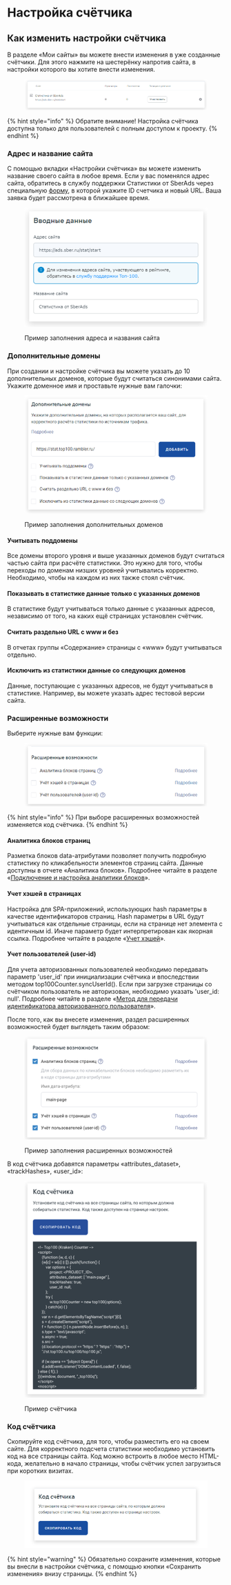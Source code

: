 # Настройка счётчика

## Как изменить настройки счётчика

В разделе «Мои сайты» вы можете внести изменения в уже созданные счётчики. Для этого нажмите на шестерёнку напротив сайта, в настройки которого вы хотите внести изменения.

<figure><img src="../.gitbook/assets/stat.top100.rambler.ru_stat_projects (1).png" alt=""><figcaption></figcaption></figure>

{% hint style="info" %}
Обратите внимание! Настройка счётчика доступна только для пользователей с полным доступом к проекту.
{% endhint %}

### **Адрес и название сайта**

С помощью вкладки «Настройки счётчика» вы можете изменить название своего сайта в любое время. Если у вас поменялся адрес сайта, обратитесь в службу поддержки Cтатистики от SberAds через специальную [форму](https://help.rambler.ru/feedback/top100/), в которой укажите ID счетчика и новый URL. Ваша заявка будет рассмотрена в ближайшее время.

<figure><img src="../.gitbook/assets/stat.top100.rambler.ru_stat_projects (1) (1).png" alt=""><figcaption><p>Пример заполнения адреса и названия сайта</p></figcaption></figure>

### **Дополнительные домены**

При создании и настройке счётчика вы можете указать до 10 дополнительных доменов, которые будут считаться синонимами сайта. Укажите доменное имя и проставьте нужные вам галочки:

<figure><img src="../.gitbook/assets/домен.png" alt=""><figcaption><p>Пример заполнения дополнительных доменов</p></figcaption></figure>

#### Учитывать поддомены

Все домены второго уровня и выше указанных доменов будут считаться частью сайта при расчёте статистики. Это нужно для того, чтобы переходы по доменам низших уровней учитывались корректно. Необходимо, чтобы на каждом из них также стоял счётчик.

#### Показывать в статистике данные только с указанных доменов

В статистике будут учитываться только данные с указанных адресов, независимо от того, на каких ещё страницах установлен счётчик.

#### Считать раздельно URL с www и без

В отчетах группы «Содержание» страницы с «www» будут учитываться отдельно.

#### Исключить из статистики данные со следующих доменов

Данные, поступающие с указанных адресов, не будут учитываться в статистике. Например, вы можете указать адрес тестовой версии сайта.

### **Расширенные возможности**

Выберите нужные вам функции:

<figure><img src="../.gitbook/assets/расширенные возможности.png" alt=""><figcaption></figcaption></figure>

{% hint style="info" %}
При выборе расширенных возможностей изменяется код счётчика.
{% endhint %}

#### Аналитика блоков страниц

Разметка блоков data-атрибутами позволяет получить подробную статистику по кликабельности элементов страниц сайта. Данные доступны в отчете «Аналитика блоков». Подробнее читайте в разделе «[Подключение и настройка аналитики блоков](https://top-100-writer.gitbook.io/dokumentaciya-top-100-po-novoi-modeli-progress/nastroika-sbora-i-otpravki-dannykh/veb-schyotchik/podklyuchenie-i-nastroika-analitiki-blokov)».

#### Учет хэшей в страницах

Настройка для SPA-приложений, использующих hash параметры в качестве идентификаторов страниц. Hash параметры в URL будут учитываться как отдельные страницы, если на странице нет элемента с идентичным id. Иначе параметр будет интерпретирован как якорная ссылка. Подробнее читайте в разделе «[Учет хэшей](https://top-100-writer.gitbook.io/dokumentaciya-top-100-po-novoi-modeli-progress/nastroika-sbora-i-otpravki-dannykh/veb-schyotchik/uchet-kheshei)».

#### Учет пользователей (user-id)

Для учета авторизованных пользователей необходимо передавать параметр 'user\_id' при инициализации счётчика и впоследствии методом top100Counter.syncUserId(). Если при загрузке страницы со счётчиком пользователь не авторизован, необходимо указать 'user\_id: null'. Подробнее читайте в разделе «[Метод для передачи идентификатора авторизованного пользователя](https://top-100-writer.gitbook.io/dokumentaciya-top-100-po-novoi-modeli-progress/nastroika-sbora-i-otpravki-dannykh/veb-schyotchik/metody-po-rabote-s-schyotchikom-top-100/metod-dlya-peredachi-identifikatora-avtorizovannogo-polzovatelya)».

После того, как вы внесете изменения, раздел расширенных возможностей будет выглядеть таким образом:

<figure><img src="../.gitbook/assets/расширенные.png" alt=""><figcaption><p>Пример заполнения расширенных возможностей</p></figcaption></figure>

В код счётчика добавятся параметры «attributes\_dataset», «trackHashes», «user\_id»:

<figure><img src="../.gitbook/assets/код.png" alt=""><figcaption><p>Пример счётчика</p></figcaption></figure>

### **Код счётчика**

Скопируйте код счётчика, для того, чтобы разместить его на своем сайте. Для корректного подсчета статистики необходимо установить код на все страницы сайта. Код можно встроить в любое место HTML-кода, желательно в начало страницы, чтобы счётчик успел загрузиться при коротких визитах.

<figure><img src="../.gitbook/assets/код1.png" alt=""><figcaption></figcaption></figure>

{% hint style="warning" %}
Обязательно сохраните изменения, которые вы внесли в настройки счётчика, с помощью кнопки «Сохранить изменения» внизу страницы.
{% endhint %}
